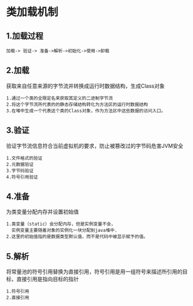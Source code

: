 类加载机制
===

1.加载过程
---
    加载-> 验证-> 准备->解析->初始化->使用->卸载
    
2.加载
---
 获取来自任意来源的字节流并转换成运行时数据结构，生成Class对象
    
    1.通过一个类的全限定名来获取其定义的二进制字节流
    2.将这个字节流所代表的的静态存储结构转化为方法区的运行时数据结构
    3.在堆中生成一个代表这个类的Class对象，作为方法区中这些数据的访问入口。
    
3.验证
---
验证字节流信息符合当前虚拟机的要求，防止被篡改过的字节码危害JVM安全

    1.文件格式的验证
    2.元数据验证
    3.字节码验证
    4.符号引用验证
    
4.准备
---
为类变量分配内存并设置初始值

    1.类变量（static）会分配内存，但是实例变量不会，
      实例变量主要随着对象的实例化一块分配到java堆中.
    2.这里的初始值指的是数据类型默认值，而不是代码中被显示赋予的值。
    
5.解析
---
将常量池的符号引用替换为直接引用，符号引用是用一组符号来描述所引用的目标，直接引用是指向目标的指针

    1.符号引用
    2.直接引用
